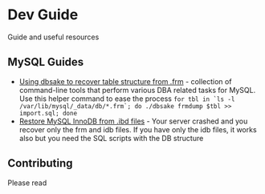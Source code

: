 # Dev Guide
Guide and useful resources 


## MySQL Guides


* [Using dbsake to recover table structure from .frm](https://www.percona.com/blog/2015/12/16/recovering-table-structure-from-frm-files-using-dbsake/) -  collection of command-line tools that perform various DBA related tasks for MySQL. Use this helper command to ease the process ``for tbl in `ls -l /var/lib/mysql/_data/db/*.frm`; do ./dbsake frmdump $tbl >> import.sql; done``
* [Restore MySQL InnoDB from .ibd files](https://www.voxteneo.com/restoring-tables-mysql-database-frm-ibd-files-available/) - Your server crashed and you recover only the frm and idb files. If you have only the idb files, it works also but you need the SQL scripts with the DB structure


## Contributing

Please read 
